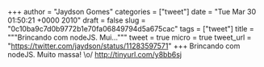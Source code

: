 
+++
author = "Jaydson Gomes"
categories = ["tweet"]
date = "Tue Mar 30 01:50:21 +0000 2010"
draft = false
slug = "0c10ba9c7d0b9772b1e70fa06849794d5a675cac"
tags = ["tweet"]
title = """Brincando com nodeJS. Mui..."""
tweet = true
micro = true
tweet_url = "https://twitter.com/jaydson/status/11283597571"
+++
Brincando com nodeJS. Muito massa! \o/ http://tinyurl.com/y8bb6sj
